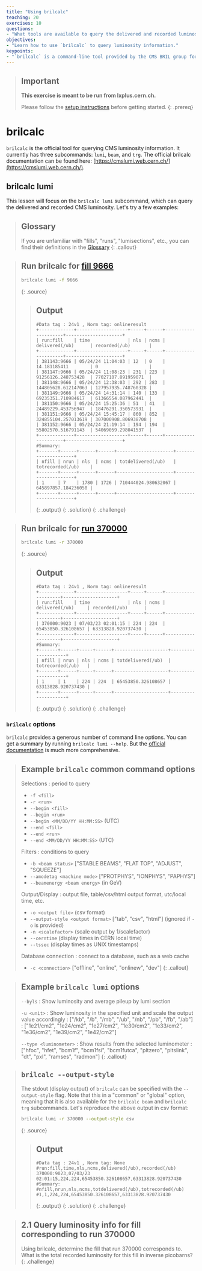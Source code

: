 ```yaml
---
title: "Using brilcalc"
teaching: 20
exercises: 10
questions:
- "What tools are available to query the delivered and recorded luminosity?"
objectives:
- "Learn how to use `brilcalc` to query luminosity information."
keypoints:
- "`brilcalc` is a command-line tool provided by the CMS BRIL group for querying luminosity information."
---
```


> ## Important
> **This exercise is meant to be run from lxplus.cern.ch.**
>
> Please follow the [setup instructions](/setup.html) before getting started.
{: .prereq}

# brilcalc

`brilcalc` is the official tool for querying CMS luminosity information.
It currently has three subcommands: `lumi`, `beam`, and `trg`.
The official brilcalc documentation can be found here: [https://cmslumi.web.cern.ch/](https://cmslumi.web.cern.ch/).

## brilcalc lumi

This lesson will focus on the `brilcalc lumi` subcommand, which can query the delivered and recorded CMS luminosity.
Let's try a few examples:

> ## Glossary
> If you are unfamiliar with "fills", "runs", "lumisections", etc., you can find their definitions in the [Glossary](/reference.html#glossary)
{: .callout}

> ## Run brilcalc for [fill 9666](https://cmsoms.cern.ch/cms/fills/report?cms_fill=9666)
> ```bash
> brilcalc lumi -f 9666
> ```
> {: .source}
> > ## Output
> > ```
> > #Data tag : 24v1 , Norm tag: onlineresult
> > +-------------+-------------------+-----+------+---------------------+---------------------+
> > | run:fill    | time              | nls | ncms | delivered(/ub)      | recorded(/ub)       |
> > +-------------+-------------------+-----+------+---------------------+---------------------+
> > | 381143:9666 | 05/24/24 11:04:03 | 12  | 0    | 14.181185411        | 0                   |
> > | 381147:9666 | 05/24/24 11:08:23 | 231 | 223  | 91256126.248753428  | 77027107.891959071  |
> > | 381148:9666 | 05/24/24 12:38:03 | 292 | 283  | 144805628.612147063 | 127957935.748760328 |
> > | 381149:9666 | 05/24/24 14:31:14 | 140 | 133  | 69235351.710984617  | 61366554.087962441  |
> > | 381150:9666 | 05/24/24 15:25:36 | 51  | 41   | 24489229.453756947  | 18476291.350573931  |
> > | 381151:9666 | 05/24/24 15:45:17 | 860 | 852  | 324855104.257013619 | 307000908.806938708 |
> > | 381152:9666 | 05/24/24 21:19:14 | 194 | 194  | 55802570.516791143  | 54069059.298041537  |
> > +-------------+-------------------+-----+------+---------------------+---------------------+
> > #Summary:
> > +-------+------+------+------+---------------------+---------------------+
> > | nfill | nrun | nls  | ncms | totdelivered(/ub)   | totrecorded(/ub)    |
> > +-------+------+------+------+---------------------+---------------------+
> > | 1     | 7    | 1780 | 1726 | 710444024.980632067 | 645897857.184236050 |
> > +-------+------+------+------+---------------------+---------------------+ 
> > ```
> > {: .output}
> {: .solution}
{: .challenge}

> ## Run brilcalc for [run 370000](https://cmsoms.cern.ch/cms/runs/report?cms_run=370000)
> ```bash
> brilcalc lumi -r 370000
> ```
> {: .source}
> > ## Output
> > ```
> > #Data tag : 24v1 , Norm tag: onlineresult
> > +-------------+-------------------+-----+------+--------------------+--------------------+
> > | run:fill    | time              | nls | ncms | delivered(/ub)     | recorded(/ub)      |
> > +-------------+-------------------+-----+------+--------------------+--------------------+
> > | 370000:9023 | 07/03/23 02:01:15 | 224 | 224  | 65453850.326108657 | 63313828.920737430 |
> > +-------------+-------------------+-----+------+--------------------+--------------------+
> > #Summary:
> > +-------+------+-----+------+--------------------+--------------------+
> > | nfill | nrun | nls | ncms | totdelivered(/ub)  | totrecorded(/ub)   |
> > +-------+------+-----+------+--------------------+--------------------+
> > | 1     | 1    | 224 | 224  | 65453850.326108657 | 63313828.920737430 |
> > +-------+------+-----+------+--------------------+--------------------+  
> > ```
> > {: .output}
> {: .solution}
{: .challenge}

### `brilcalc` options

`brilcalc` provides a generous number of command line options.
You can get a summary by running `brilcalc lumi --help`.
But the [official documentation](https://cmslumi.web.cern.ch/#brilcalc) is much more comprehensive.

> ## Example `brilcalc` common command options
> Selections
> : period to query
> 
> * `-f <fill>`
> * `-r <run>`
> * `--begin <fill>`
> * `--begin <run>`
> * `--begin <MM/DD/YY HH:MM:SS>` (UTC)
> * `--end <fill>`
> * `--end <run>`
> * `--end <MM/DD/YY HH:MM:SS>` (UTC)
> 
> Filters
> : conditions to query
> 
> * `-b <beam status>` ["STABLE BEAMS", "FLAT TOP", "ADJUST", "SQUEEZE"]
> * `--amodetag <machine mode>` ["PROTPHYS", "IONPHYS", "PAPHYS"]
> * `--beamenergy <beam energy>` (in GeV)
> 
> Output/Display
> : output file, table/csv/html output format, utc/local time, etc.
> 
> * `-o <output file>` (csv format)
> * `--output-style <output format>` ["tab", "csv", "html"] (ignored if `-o` is provided)
> * `-n <scalefactor>` (scale output by 1/scalefactor)
> * `--cerntime` (display times in CERN local time)
> * `--tssec` (display times as UNIX timestamps)
> 
> Database connection
> : connect to a database, such as a web cache
>
> * `-c <connection>` ["offline", "online", "onlinew", "dev"]
{: .callout}

> ## Example `brilcalc lumi` options
> `--byls`
> : Show luminosity and average pileup by lumi section
>
> `-u <unit>`
> : Show luminosity in the specified unit and scale the output value accordingly 
> : ["/kb", "/b", "/mb", "/ub", "/nb", "/pb", "/fb", "/ab"]
> : ["1e21/cm2", "1e24/cm2", "1e27/cm2", "1e30/cm2", "1e33/cm2", "1e36/cm2", "1e39/cm2", "1e42/cm2"]
> 
> `--type <luminometer>`
> : Show results from the selected luminometer
> : ["hfoc", "hfet", "bcm1f", "bcm1fsi", "bcm1futca", "pltzero", "pltslink", "dt", "pxl", "ramses", "radmon"]
{: .callout}


> ## `brilcalc --output-style`
> The stdout (display output) of `brilcalc` can be specified with the `--output-style` flag.
> Note that this in a "common" or "global" option, meaning that it is also available for the `brilcalc beam` and `brilcalc trg` subcommands.
> Let's reproduce the above output in csv format:
> ```bash
> brilcalc lumi -r 370000 --output-style csv
> ```
> {: .source}
> > ## Output
> > ```
> > #Data tag : 24v1 , Norm tag: None
> > #run:fill,time,nls,ncms,delivered(/ub),recorded(/ub)
> > 370000:9023,07/03/23 02:01:15,224,224,65453850.326108657,63313828.920737430
> > #Summary:
> > #nfill,nrun,nls,ncms,totdelivered(/ub),totrecorded(/ub)
> > #1,1,224,224,65453850.326108657,63313828.920737430  
> > ```
> > {: .output}
> {: .solution}
{: .challenge}


> ## 2.1 Query luminosity info for fill corresponding to run 370000
> Using brilcalc, determine the fill that run 370000 corresponds to.
> What is the total recorded luminosity for this fill in inverse picobarns?
{: .challenge}
